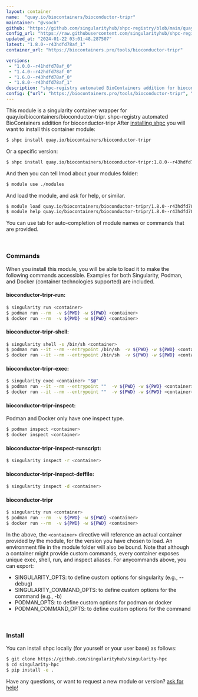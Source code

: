 ```yaml
---
layout: container
name:  "quay.io/biocontainers/bioconductor-tripr"
maintainer: "@vsoch"
github: "https://github.com/singularityhub/shpc-registry/blob/main/quay.io/biocontainers/bioconductor-tripr/container.yaml"
config_url: "https://raw.githubusercontent.com/singularityhub/shpc-registry/main/quay.io/biocontainers/bioconductor-tripr/container.yaml"
updated_at: "2024-01-22 03:01:48.287507"
latest: "1.8.0--r43hdfd78af_1"
container_url: "https://biocontainers.pro/tools/bioconductor-tripr"

versions:
 - "1.0.0--r41hdfd78af_0"
 - "1.4.0--r42hdfd78af_0"
 - "1.6.0--r43hdfd78af_0"
 - "1.8.0--r43hdfd78af_1"
description: "shpc-registry automated BioContainers addition for bioconductor-tripr"
config: {"url": "https://biocontainers.pro/tools/bioconductor-tripr", "maintainer": "@vsoch", "description": "shpc-registry automated BioContainers addition for bioconductor-tripr", "latest": {"1.8.0--r43hdfd78af_1": "sha256:36a4900da7ecfad81ad5afccbe77d5ed9724f362fa710ce9c882de493d0fe576"}, "tags": {"1.0.0--r41hdfd78af_0": "sha256:dccbe088e00ac4e0ca4473320f058c48bfed007b7c5938dd28b3f4a3c30a3765", "1.4.0--r42hdfd78af_0": "sha256:3df41ccd69277bd28fcc24abb47cce85e81d1de315db82e85b9e3bddd685185a", "1.6.0--r43hdfd78af_0": "sha256:d512c8580141290123c12e0be164d3dea5504c25ff7fdcf99079ab2f31193ae4", "1.8.0--r43hdfd78af_1": "sha256:36a4900da7ecfad81ad5afccbe77d5ed9724f362fa710ce9c882de493d0fe576"}, "docker": "quay.io/biocontainers/bioconductor-tripr"}
---
```


This module is a singularity container wrapper for quay.io/biocontainers/bioconductor-tripr.
shpc-registry automated BioContainers addition for bioconductor-tripr
After [installing shpc](#install) you will want to install this container module:


```bash
$ shpc install quay.io/biocontainers/bioconductor-tripr
```

Or a specific version:

```bash
$ shpc install quay.io/biocontainers/bioconductor-tripr:1.8.0--r43hdfd78af_1
```

And then you can tell lmod about your modules folder:

```bash
$ module use ./modules
```

And load the module, and ask for help, or similar.

```bash
$ module load quay.io/biocontainers/bioconductor-tripr/1.8.0--r43hdfd78af_1
$ module help quay.io/biocontainers/bioconductor-tripr/1.8.0--r43hdfd78af_1
```

You can use tab for auto-completion of module names or commands that are provided.

<br>

### Commands

When you install this module, you will be able to load it to make the following commands accessible.
Examples for both Singularity, Podman, and Docker (container technologies supported) are included.

#### bioconductor-tripr-run:

```bash
$ singularity run <container>
$ podman run --rm  -v ${PWD} -w ${PWD} <container>
$ docker run --rm  -v ${PWD} -w ${PWD} <container>
```

#### bioconductor-tripr-shell:

```bash
$ singularity shell -s /bin/sh <container>
$ podman run --it --rm --entrypoint /bin/sh  -v ${PWD} -w ${PWD} <container>
$ docker run --it --rm --entrypoint /bin/sh  -v ${PWD} -w ${PWD} <container>
```

#### bioconductor-tripr-exec:

```bash
$ singularity exec <container> "$@"
$ podman run --it --rm --entrypoint ""  -v ${PWD} -w ${PWD} <container> "$@"
$ docker run --it --rm --entrypoint ""  -v ${PWD} -w ${PWD} <container> "$@"
```

#### bioconductor-tripr-inspect:

Podman and Docker only have one inspect type.

```bash
$ podman inspect <container>
$ docker inspect <container>
```

#### bioconductor-tripr-inspect-runscript:

```bash
$ singularity inspect -r <container>
```

#### bioconductor-tripr-inspect-deffile:

```bash
$ singularity inspect -d <container>
```



#### bioconductor-tripr

```bash
$ singularity run <container>
$ podman run --rm  -v ${PWD} -w ${PWD} <container>
$ docker run --rm  -v ${PWD} -w ${PWD} <container>
```


In the above, the `<container>` directive will reference an actual container provided
by the module, for the version you have chosen to load. An environment file in the
module folder will also be bound. Note that although a container
might provide custom commands, every container exposes unique exec, shell, run, and
inspect aliases. For anycommands above, you can export:

 - SINGULARITY_OPTS: to define custom options for singularity (e.g., --debug)
 - SINGULARITY_COMMAND_OPTS: to define custom options for the command (e.g., -b)
 - PODMAN_OPTS: to define custom options for podman or docker
 - PODMAN_COMMAND_OPTS: to define custom options for the command

<br>

### Install

You can install shpc locally (for yourself or your user base) as follows:

```bash
$ git clone https://github.com/singularityhub/singularity-hpc
$ cd singularity-hpc
$ pip install -e .
```

Have any questions, or want to request a new module or version? [ask for help!](https://github.com/singularityhub/singularity-hpc/issues)